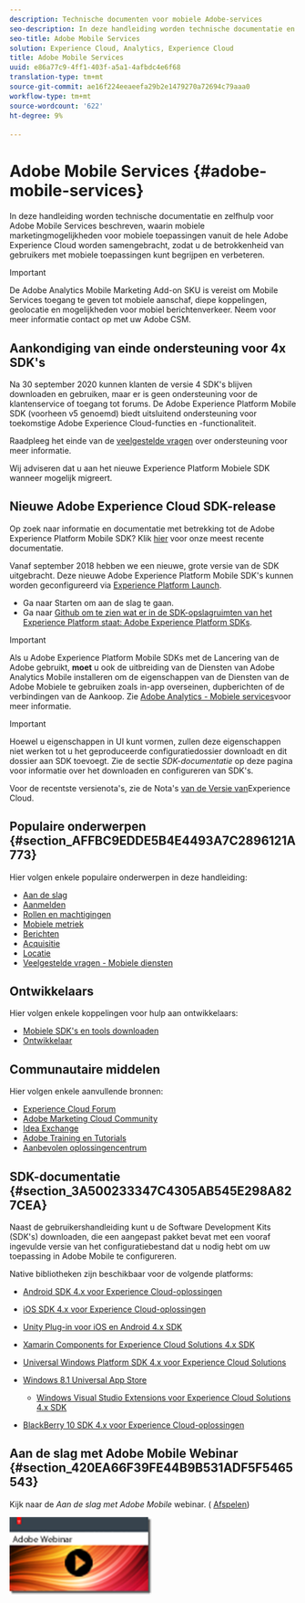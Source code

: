 ```yaml
---
description: Technische documenten voor mobiele Adobe-services
seo-description: In deze handleiding worden technische documentatie en zelfhulp voor Adobe Mobile Services beschreven, waarin mobiele marketingmogelijkheden voor mobiele toepassingen vanuit de hele Adobe Experience Cloud worden samengebracht, zodat u de betrokkenheid van gebruikers met mobiele toepassingen kunt begrijpen en verbeteren.
seo-title: Adobe Mobile Services
solution: Experience Cloud, Analytics, Experience Cloud
title: Adobe Mobile Services
uuid: e86a77c9-4ff1-403f-a5a1-4afbdc4e6f68
translation-type: tm+mt
source-git-commit: ae16f224eeaeefa29b2e1479270a72694c79aaa0
workflow-type: tm+mt
source-wordcount: '622'
ht-degree: 9%

---
```



# Adobe Mobile Services {#adobe-mobile-services}

In deze handleiding worden technische documentatie en zelfhulp voor Adobe Mobile Services beschreven, waarin mobiele marketingmogelijkheden voor mobiele toepassingen vanuit de hele Adobe Experience Cloud worden samengebracht, zodat u de betrokkenheid van gebruikers met mobiele toepassingen kunt begrijpen en verbeteren.

>[!IMPORTANT]
>
>De Adobe Analytics Mobile Marketing Add-on SKU is vereist om Mobile Services toegang te geven tot mobiele aanschaf, diepe koppelingen, geolocatie en mogelijkheden voor mobiel berichtenverkeer. Neem voor meer informatie contact op met uw Adobe CSM.

## Aankondiging van einde ondersteuning voor 4x SDK&#39;s

Na 30 september 2020 kunnen klanten de versie 4 SDK&#39;s blijven downloaden en gebruiken, maar er is geen ondersteuning voor de klantenservice of toegang tot forums. De Adobe Experience Platform Mobile SDK (voorheen v5 genoemd) biedt uitsluitend ondersteuning voor toekomstige Adobe Experience Cloud-functies en -functionaliteit.

Raadpleeg het einde van de [veelgestelde vragen](https://aep-sdks.gitbook.io/docs/version-4-sdk-end-of-support-faq) over ondersteuning voor meer informatie.

Wij adviseren dat u aan het nieuwe Experience Platform Mobiele SDK wanneer mogelijk migreert.

## Nieuwe Adobe Experience Cloud SDK-release

Op zoek naar informatie en documentatie met betrekking tot de Adobe Experience Platform Mobile SDK? Klik [hier](https://aep-sdks.gitbook.io/docs/) voor onze meest recente documentatie.

Vanaf september 2018 hebben we een nieuwe, grote versie van de SDK uitgebracht. Deze nieuwe Adobe Experience Platform Mobile SDK&#39;s kunnen worden geconfigureerd via [Experience Platform Launch](https://www.adobe.com/experience-platform/launch.html).

* Ga naar Starten om aan de slag te gaan.
* Ga naar [Github om te zien wat er in de SDK-opslagruimten van het Experience Platform staat: Adobe Experience Platform SDKs](https://github.com/Adobe-Marketing-Cloud/acp-sdks).

>[!IMPORTANT]
>
> Als u Adobe Experience Platform Mobile SDKs met de Lancering van de Adobe gebruikt, **moet** u ook de uitbreiding van de Diensten van Adobe Analytics Mobile installeren om de eigenschappen van de Diensten van de Adobe Mobiele te gebruiken zoals in-app overseinen, dupberichten of de verbindingen van de Aankoop. Zie [Adobe Analytics - Mobiele services](https://aep-sdks.gitbook.io/docs/using-mobile-extensions/adobe-analytics-mobile-services)voor meer informatie.

>[!IMPORTANT]
>
>Hoewel u eigenschappen in UI kunt vormen, zullen deze eigenschappen niet werken tot u het geproduceerde configuratiedossier downloadt en dit dossier aan SDK toevoegt. Zie de sectie *SDK-documentatie* op deze pagina voor informatie over het downloaden en configureren van SDK&#39;s.

Voor de recentste versienota&#39;s, zie de Nota&#39;s [van de Versie van](https://docs.adobe.com/content/help/nl-NL/release-notes/experience-cloud/current.html)Experience Cloud.

## Populaire onderwerpen {#section_AFFBC9EDDE5B4E4493A7C2896121A773}

Hier volgen enkele populaire onderwerpen in deze handleiding:

* [Aan de slag](/help/using/gs/gs.md)
* [Aanmelden](/help/using/gs/gs-signin.md)
* [Rollen en machtigingen](/help/using/gs/c-mob-roles-and-permissions.md)
* [Mobiele metriek](/help/using/gs/metrics/metrics.md)
* [Berichten](/help/using/in-app-messaging/in-app-messaging.md)
* [Acquisitie](/help/using/acquisition-main/acquisition-main.md)
* [Locatie](/help/using/location/c-location-overview.md)
* [Veelgestelde vragen - Mobiele diensten](/help/using/faq-mobile.md)

## Ontwikkelaars

Hier volgen enkele koppelingen voor hulp aan ontwikkelaars:

* [Mobiele SDK&#39;s en tools downloaden](/help/using/c-manage-app-settings/c-mob-confg-app/t-config-analytics/download-sdk.md)
* [Ontwikkelaar](https://docs.adobe.com/content/help/en/analytics/implementation/home.html)

## Communautaire middelen

Hier volgen enkele aanvullende bronnen:

* [Experience Cloud Forum](https://forums.adobe.com/community/experience-cloud)
* [Adobe Marketing Cloud Community](https://helpx.adobe.com/marketing-cloud.html?promoid=KAWSE)
* [Idea Exchange](https://forums.adobe.com/community/experience-cloud/analytics-cloud/analytics)
* [Adobe Training en Tutorials](https://helpx.adobe.com/nl/learning.html?promoid=KAUDK)
* [Aanbevolen oplossingencentrum](https://www.adobe.com/nl/marketing-cloud.html)

## SDK-documentatie {#section_3A500233347C4305AB545E298A827CEA}

Naast de gebruikershandleiding kunt u de Software Development Kits (SDK&#39;s) downloaden, die een aangepast pakket bevat met een vooraf ingevulde versie van het configuratiebestand dat u nodig hebt om uw toepassing in Adobe Mobile te configureren.

Native bibliotheken zijn beschikbaar voor de volgende platforms:

* [Android SDK 4.x voor Experience Cloud-oplossingen](/help/android/overview.md)
* [iOS SDK 4.x voor Experience Cloud-oplossingen](/help/ios/overview.md)
* [Unity Plug-in voor iOS en Android 4.x SDK](/help/unity/get-started.md)
* [Xamarin Components for Experience Cloud Solutions 4.x SDK](/help/xamarin/get-started.md)
* [Universal Windows Platform SDK 4.x voor Experience Cloud Solutions](/help/universal-windows/overview.md)
* [Windows 8.1 Universal App Store](/help/windows-appstore/overview.md)

   * [Windows Visual Studio Extensions voor Experience Cloud Solutions 4.x SDK](/help/windows-appstore/extensions/win-vse-4x.md)

* [BlackBerry 10 SDK 4.x voor Experience Cloud-oplossingen](/help/blackberry/overview.md)

## Aan de slag met Adobe Mobile Webinar {#section_420EA66F39FE44B9B531ADF5F5465543}

Kijk naar de *Aan de slag met Adobe Mobile* webinar. ( [Afspelen](https://adobe.ly/PsxCFn))

[  ![](assets/webinar.png) ](https://adobe.ly/PsxCFn)
